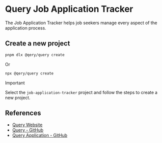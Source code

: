 # Query Job Application Tracker

The Job Application Tracker helps job seekers manage every aspect of the application process.

## Create a new project

```sh
pnpm dlx @qery/query create 
```

Or

```sh
npx @qery/query create
```

> [!IMPORTANT]
> Select the `job-application-tracker` project and follow the steps to create a new project.

## References

- [Query Website](https://qery.io)
- [Query - GitHub](https://github.com/gc-victor/query)
- [Query Application - GitHub](https://github.com/gc-victor/query/tree/mainexamples/application)
